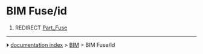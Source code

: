# BIM Fuse/id
1.  REDIRECT [Part_Fuse](Part_Fuse.md)



---
⏵ [documentation index](../README.md) > [BIM](BIM_Workbench.md) > BIM Fuse/id

